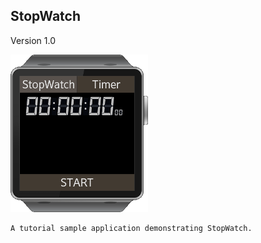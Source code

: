 ## StopWatch

Version 1.0

![screenshot.png](screenshot.png)

    A tutorial sample application demonstrating StopWatch.
